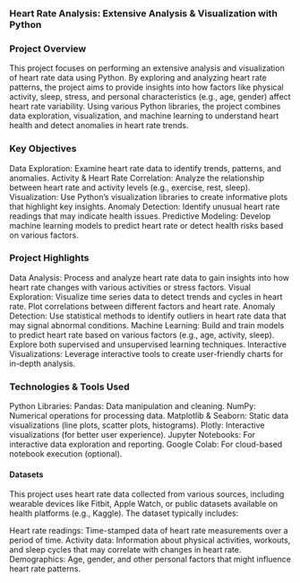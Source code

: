 ### Heart Rate Analysis: Extensive Analysis & Visualization with Python
### Project Overview
This project focuses on performing an extensive analysis and visualization of heart rate data using Python. By exploring and analyzing heart rate patterns, the project aims to provide insights into how factors like physical activity, sleep, stress, and personal characteristics (e.g., age, gender) affect heart rate variability. Using various Python libraries, the project combines data exploration, visualization, and machine learning to understand heart health and detect anomalies in heart rate trends.

### Key Objectives
Data Exploration: Examine heart rate data to identify trends, patterns, and anomalies.
Activity & Heart Rate Correlation: Analyze the relationship between heart rate and activity levels (e.g., exercise, rest, sleep).
Visualization: Use Python’s visualization libraries to create informative plots that highlight key insights.
Anomaly Detection: Identify unusual heart rate readings that may indicate health issues.
Predictive Modeling: Develop machine learning models to predict heart rate or detect health risks based on various factors.
### Project Highlights
Data Analysis: Process and analyze heart rate data to gain insights into how heart rate changes with various activities or stress factors.
Visual Exploration: Visualize time series data to detect trends and cycles in heart rate. Plot correlations between different factors and heart rate.
Anomaly Detection: Use statistical methods to identify outliers in heart rate data that may signal abnormal conditions.
Machine Learning: Build and train models to predict heart rate based on various factors (e.g., age, activity, sleep). Explore both supervised and unsupervised learning techniques.
Interactive Visualizations: Leverage interactive tools to create user-friendly charts for in-depth analysis.
### Technologies & Tools Used
Python Libraries:
Pandas: Data manipulation and cleaning.
NumPy: Numerical operations for processing data.
Matplotlib & Seaborn: Static data visualizations (line plots, scatter plots, histograms).
Plotly: Interactive visualizations (for better user experience).
Jupyter Notebooks: For interactive data exploration and reporting.
Google Colab: For cloud-based notebook execution (optional).
#### Datasets
This project uses heart rate data collected from various sources, including wearable devices like Fitbit, Apple Watch, or public datasets available on health platforms (e.g., Kaggle). The dataset typically includes:

Heart rate readings: Time-stamped data of heart rate measurements over a period of time.
Activity data: Information about physical activities, workouts, and sleep cycles that may correlate with changes in heart rate.
Demographics: Age, gender, and other personal factors that might influence heart rate patterns.
